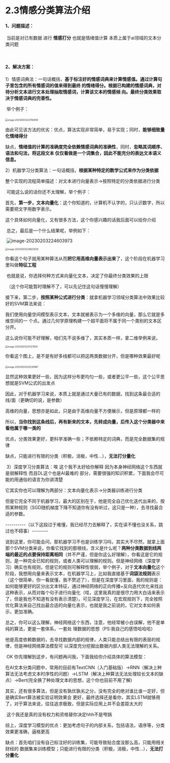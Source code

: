 # 2.3情感分类算法介绍

#### 1、问题描述：

​		当前是对已有数据 进行 **情感打分** 也就是情绪值计算 本质上属于ai领域的文本分类问题

​		

#### 2、解决方案：

​		1）情感词典法：一句话概括，**基于标注好的情感词典来计算情感值。**通过计算句子里包含的所有情感词的值来得到最终									的情绪得分。根据已构建的情感词典，对待分析文本进行文本处理抽取情感词，计算该文本的情感倾									向。最终分类效果**取决于情感词典的完善性。**

​				举个例子：

​											<img src="C:\Users\Lenovo\AppData\Roaming\Typora\typora-user-images\image-20230203222156458.png" alt="image-20230203222156458" style="zoom:50%;" />

​					由此可见该方法的优劣：优点，算法实现非常简单，易于实现；同时，**能够细致量化情绪得分**

​						缺点，**情绪值的计算的准确度完全依赖情感词典的准确性**，同时，**忽略其词顺序、语法和句法，将这段文本									仅仅看做是一个词集合，因此不能充分的表达文本语义信息。**



​		2）机器学习分类算法：一句话概括，**根据某种特定的数学公式来作为分类依据**

​					整个实现的流程简单描述：对文本进行向量表示->按照特定的分类依据进行分类

​					可能这么说的话你还不太理解，举个例子：

​							首先，**第一步，文本向量化**：这个你知道的，计算机不认字的，只认识数字，所以需要把文字用数字表示。

​														这个具体如何向量化，又有很多方法，这个你感兴趣的话我后面可以给你介绍

​														总之，最后是一个什么结果呢，举例如下：

​						![image-20230203224603973](C:\Users\Lenovo\AppData\Roaming\Typora\typora-user-images\image-20230203224603973.png)

<img src="C:\Users\Lenovo\AppData\Roaming\Typora\typora-user-images\image-20230203224623025.png" alt="image-20230203224623025" style="zoom:50%;" />

​									你看这个句子就用某种算法从而**把它用高维向量表示出来**了，这个阶段在机器学习里叫做**特征工程**

​										也就是说，你选择何种方式来向量化文本，决定了你最终分类效果的上限

​												（这个你可能暂时理解不了，可以先记住这句话慢慢理解）

​							接下来，第二步，**按照某种公式进行分类**：就拿机器学习领域分类算法中效果比较好的SVM算法来说：

​													我们使用向量空间模型表示文本，文本就被表示为一个多维的向量，那么它就是多维空间的一													个点。通过几何学原理构建一个超平面将不属于同一个类别的文本区分开。

​									这么说你可能不好理解，咱们先不说多维了，其实本质一样，拿二维举例来说，

<img src="C:\Users\Lenovo\AppData\Roaming\Typora\typora-user-images\image-20230203225127635.png" alt="image-20230203225127635" style="zoom:50%;" />

​											你看这个图上，是不是有好多线都可以把这两类数据分开，但是哪种效果最好呢

​																			<img src="C:\Users\Lenovo\AppData\Roaming\Typora\typora-user-images\image-20230203225230967.png" alt="image-20230203225230967" style="zoom:50%;" />

​							显然这种效果更好一些，因为这样分布更均匀一些，或者更公平一些，这个公平思想就是SVM公式的出发点

​						因此，对于机器学习来说，本质上就是通过大量已有的数据，找到这条最合适的线/面（更确切的说，是参数）

​										高维的向量，思想亦是如此，只是由于高维向量不方便展示，但是原理都一样的

​						所以，**当你找到这条线后，再有新来的文本，先转成向量，后传入这个分类器中来看他属于哪一类的**

​											优点，分类效果更好，更科学准确一些；不依赖特定的词典，而是完全数据集的规律

​											缺点，只能进行有限的分类（积极，消极，中性...），**无法打分量化**





​		3）深度学习分类算法：唉 这个我不太好给你解释 因为本身神经网络这个东西就是弱解释性 而且DL这个也是AI最难的													 部分，需要很强的知识积累，下面我会尽可能的用通俗的语言为你讲清楚

​								它其实你也可以理解为两部分：文本向量化表示->分类器训练进行分类

​			但是它完全不同于机器学习，最大的区别在于，他是完全自己优化迭代出来的，按照某种规则（SGD随机梯度下降不知道你有没有听过，这只是一种），去寻找最合适的参数。

​				----------（以下这段过于难懂，我已经尽力去解释了，实在读不懂也没关系，跳过也不碍事）--------

​			说到这里，你可能会问，那机器学习不也是训练学习吗，其实大不尽然，就拿上面那个SVM分类来说，你看它找到的那根线，含义是什么呢？**两种分类数据到线两端的最近的点要保持距离相同**（并不严谨，但是你这么好理解），你看这是它的规则，是一种完全已知的规则，或者人类可以理解的规则。但是神经网络（深度学习）确实也有规则，但是它的规则可解释性很弱，举个例子，对于**文本向量化**这个阶段，我想用向量来表示文本，在机器学习上，比如我直接基于**词袋法规则**表示（这个很简单，你一看就懂，我不赘述了），但是在深度学习里面，我的规则是：如何能够更好的区分出文本特征，通过神经网络的正向传播+反向迭代优化来找出这种表示，从而对每个句子进行向量化（哇，这里我真的是很尽力用大白话来表示了，但是我也不知道有没有表示清楚）。可见深度学习，在宏观规则下，完全按照优化算法来自己找出最合适的向量化表示，也就是我之前说的，它对文本如何表示，更加准确。

​			总之，你可以这么理解，神经网络这个东西，注意，他经常被小白误解，他不是单纯的算法，更是一套体系，一套处														理数据的思想（PS:我自己的感悟哈哈哈）

​						他是高度依赖数据的，去寻找数据内部的规律，人类只能总结出有限的表层的规律，但是神经网络算法模型可																以深度充分挖掘出数据内部人类无法理解的关系。

​			OK 你先理解到这步，有问题再问我，下面我给你介绍具体的算法模型：

​				在AI文本分类问题中，常用的目前有TextCNN（入门基础版）->RNN（解决上种算法无法考虑文本时序性的问题）->LSTM（解决上种算法无法处理较长文本的缺点）->Bert(完全换了种处理文本的思想，这个你也目前不用了解)

​				其实，还有很多算法，但是没有孰优孰劣之分，没有完全的绝对谁比谁一定好，但是确实Bert算法被实验证明效果会				更好，最终选择还是看你，其实LSTM就够用了，对于算法来说，往往追求极致，但是实际应用上并不会差距太大的

​				这个我还是真的没有权力和资格替你决定hhh不是甩锅

​					综上，深度学习模型的优点：更加考虑句子的内部关系，包括语法，语序等，分类效果更准确，逼格更高

​															缺点：首先咱们没有自己标注好的训练集，可能导致贴合度没那么高，只能用相关财经的																		数据集来训练模型；只能进行有限的分类（积极，消极，中性...），**无法打分量化**

​							